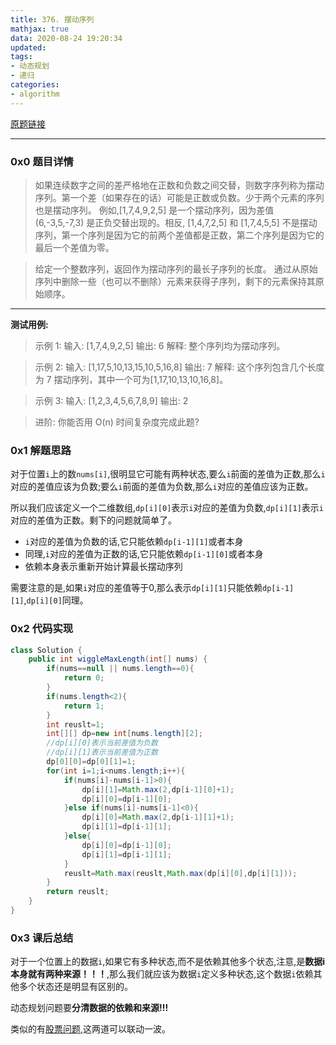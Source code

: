 ```yaml
---
title: 376. 摆动序列
mathjax: true
data: 2020-08-24 19:20:34
updated:
tags:
- 动态规划
- 递归
categories:
- algorithm
---
```


[原题链接](https://leetcode-cn.com/problems/wiggle-subsequence)

---

### 0x0 题目详情

>如果连续数字之间的差严格地在正数和负数之间交替，则数字序列称为摆动序列。第一个差（如果存在的话）可能是正数或负数。少于两个元素的序列也是摆动序列。
例如,\[1,7,4,9,2,5] 是一个摆动序列，因为差值 (6,-3,5,-7,3) 是正负交替出现的。相反, \[1,4,7,2,5] 和 \[1,7,4,5,5] 不是摆动序列，第一个序列是因为它的前两个差值都是正数，第二个序列是因为它的最后一个差值为零。

>给定一个整数序列，返回作为摆动序列的最长子序列的长度。 通过从原始序列中删除一些（也可以不删除）元素来获得子序列，剩下的元素保持其原始顺序。

---

**测试用例:**

>示例 1:
输入: [1,7,4,9,2,5]
输出: 6 
解释: 整个序列均为摆动序列。

>示例 2:
输入: [1,17,5,10,13,15,10,5,16,8]
输出: 7
解释: 这个序列包含几个长度为 7 摆动序列，其中一个可为[1,17,10,13,10,16,8]。

>示例 3:
输入: [1,2,3,4,5,6,7,8,9]
输出: 2

>进阶:
你能否用 O(n) 时间复杂度完成此题?

### 0x1 解题思路

对于位置`i`上的数`nums[i]`,很明显它可能有两种状态,要么`i`前面的差值为正数,那么`i`对应的差值应该为负数;要么`i`前面的差值为负数,那么`i`对应的差值应该为正数。

所以我们应该定义一个二维数组,`dp[i][0]`表示`i`对应的差值为负数,`dp[i][1]`表示`i`对应的差值为正数。剩下的问题就简单了。

- `i`对应的差值为负数的话,它只能依赖`dp[i-1][1]`或者本身
- 同理,`i`对应的差值为正数的话,它只能依赖`dp[i-1][0]`或者本身
- 依赖本身表示重新开始计算最长摆动序列

需要注意的是,如果`i`对应的差值等于0,那么表示`dp[i][1]`只能依赖`dp[i-1][1]`,`dp[i][0]`同理。

### 0x2 代码实现

``` java
class Solution {
    public int wiggleMaxLength(int[] nums) {
        if(nums==null || nums.length==0){
            return 0;
        }
        if(nums.length<2){
            return 1;
        }
        int reuslt=1;
        int[][] dp=new int[nums.length][2];
        //dp[i][0]表示当前差值为负数
        //dp[i][1]表示当前差值为正数
        dp[0][0]=dp[0][1]=1;
        for(int i=1;i<nums.length;i++){
            if(nums[i]-nums[i-1]>0){
                dp[i][1]=Math.max(2,dp[i-1][0]+1);
                dp[i][0]=dp[i-1][0];
            }else if(nums[i]-nums[i-1]<0){
                dp[i][0]=Math.max(2,dp[i-1][1]+1);
                dp[i][1]=dp[i-1][1];
            }else{
                dp[i][0]=dp[i-1][0];
                dp[i][1]=dp[i-1][1];
            }
            reuslt=Math.max(reuslt,Math.max(dp[i][0],dp[i][1]));
        }
        return reuslt;
    }
}
```

### 0x3 课后总结

对于一个位置上的数据`i`,如果它有多种状态,而不是依赖其他多个状态,注意,是**数据i本身就有两种来源！！！**,那么我们就应该为数据`i`定义多种状态,这个数据`i`依赖其他多个状态还是明显有区别的。

动态规划问题要**分清数据的依赖和来源!!!**

类似的有[股票问题](Best-Time-to-Buy-and-Sell-Stock-series.md),这两道可以联动一波。